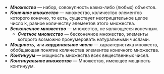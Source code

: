 - ***Множество*** — набор, совокупность каких-либо (любых) объектов.
- ***Конечное множество*** — множество, количество элементов которого конечно, то есть, существует неотрицательное целое число k, равное количеству элементов этого множества.
- ***Бесконечное множество*** — множество, не являющееся конечным.
  - ***Счетное множество*** — бесконечное множество, элементы которого возможно пронумеровать натуральными числами.
- ***Мощность***, или ***кардинальное число*** — характеристика множеств, обобщающая понятие количества элементов конечного множества.
- ***Континуум*** — мощность множества всех вещественных чисел.
- ***Континуальное множество*** — Множество, имеющее мощность континуум. 
